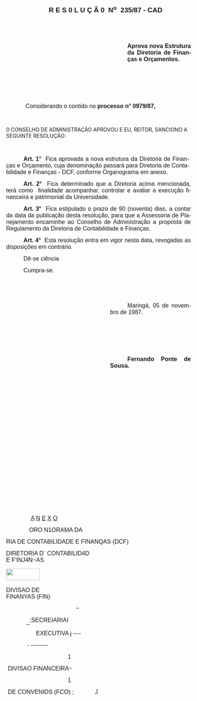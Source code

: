 <body lang=PT-BR style='tab-interval:35.45pt'>

<div class=Section1>

<p class=MsoNormal align=center style='margin-left:28.8pt;text-align:center'><b><span
style='font-size:14.0pt;mso-bidi-font-size:10.0pt;font-family:Arial'>R E S 0 L
U Ç Ã 0<span style="mso-spacerun: yes">  </span>N<sup>o</sup><span
style="mso-spacerun: yes">  </span>235/87 - CAD<o:p></o:p></span></b></p>

<p class=MsoNormal style='text-align:justify;tab-stops:160.2pt'><b><span
style='font-size:12.0pt;mso-bidi-font-size:10.0pt;font-family:Arial'><![if !supportEmptyParas]>&nbsp;<![endif]><o:p></o:p></span></b></p>

<p class=MsoNormal style='text-align:justify;tab-stops:160.2pt'><b><span
style='font-size:12.0pt;mso-bidi-font-size:10.0pt;font-family:Arial'><![if !supportEmptyParas]>&nbsp;<![endif]><o:p></o:p></span></b></p>

<p class=MsoNormal style='margin-left:248.1pt;text-align:justify;tab-stops:
160.2pt'><b><span style='font-size:12.0pt;mso-bidi-font-size:10.0pt;font-family:
Arial'>Aprova nova Estrutura da Diretoria de Finanças e Orçamentos.<o:p></o:p></span></b></p>

<p class=MsoNormal style='text-align:justify'><b><span style='font-size:12.0pt;
mso-bidi-font-size:10.0pt;font-family:Arial'><![if !supportEmptyParas]>&nbsp;<![endif]><o:p></o:p></span></b></p>

<p class=MsoNormal style='text-align:justify'><b><span style='font-size:12.0pt;
mso-bidi-font-size:10.0pt;font-family:Arial'><![if !supportEmptyParas]>&nbsp;<![endif]><o:p></o:p></span></b></p>

<p class=MsoNormal style='text-align:justify'><b><span style='font-size:12.0pt;
mso-bidi-font-size:10.0pt;font-family:Arial'><![if !supportEmptyParas]>&nbsp;<![endif]><o:p></o:p></span></b></p>

<p class=MsoNormal style='text-align:justify;tab-stops:35.45pt'><span
style='font-size:12.0pt;mso-bidi-font-size:10.0pt;font-family:Arial'><span
style='mso-tab-count:1'>            </span>Considerando o contido no <b>processo
n° 0979/87,</b><o:p></o:p></span></p>

<p class=MsoNormal style='text-align:justify'><span style='font-size:12.0pt;
mso-bidi-font-size:10.0pt;font-family:Arial'><![if !supportEmptyParas]>&nbsp;<![endif]><o:p></o:p></span></p>

<p class=MsoBodyTextIndent>0 CONSELHO DE ADMINISTRAÇÃO APROVOU E EU, REITOR,
SANCIONO A SEGUINTE RESOLUÇÃO:</p>

<p class=MsoNormal style='text-align:justify'><span style='font-size:12.0pt;
mso-bidi-font-size:10.0pt;font-family:Arial'><![if !supportEmptyParas]>&nbsp;<![endif]><o:p></o:p></span></p>

<p class=MsoNormal style='margin-right:3.6pt;text-align:justify;text-indent:
35.4pt'><b><span style='font-size:12.0pt;mso-bidi-font-size:10.0pt;font-family:
Arial'>Art. 1°</span></b><span style='font-size:12.0pt;mso-bidi-font-size:10.0pt;
font-family:Arial'><span style="mso-spacerun: yes">  </span>Fica aprovada a
nova estrutura da Diretoria de Finanças e Orçamento, cuja denominação passará
para Diretoria de Contabilidade e Finanças - DCF, conforme Organograma em
anexo.<o:p></o:p></span></p>

<p class=MsoNormal style='text-align:justify;text-indent:35.4pt'><b><span
style='font-size:12.0pt;mso-bidi-font-size:10.0pt;font-family:Arial'>Art. 2°</span></b><span
style='font-size:12.0pt;mso-bidi-font-size:10.0pt;font-family:Arial'><span
style="mso-spacerun: yes">  </span>Fica determinado que a Diretoria acima
mencionada, terá como<span style="mso-spacerun: yes">  </span>finalidade
acompanhar, controlar e avaliar a execução financeira e patrimonial da
Universidade.<o:p></o:p></span></p>

<p class=MsoNormal style='text-align:justify;text-indent:35.4pt'><b><span
style='font-size:12.0pt;mso-bidi-font-size:10.0pt;font-family:Arial'>Art. 3°</span></b><span
style='font-size:12.0pt;mso-bidi-font-size:10.0pt;font-family:Arial'><span
style="mso-spacerun: yes">  </span>Fica estipulado o prazo de 90 (noventa)
dias, a contar da data da publicação desta resolução, para que a Assessoria de
Planejamento encaminhe ao Conselho de Administração a proposta de Regulamento
da Diretoria de Contabilidade e Finanças.<o:p></o:p></span></p>

<p class=MsoNormal style='text-align:justify;text-indent:35.4pt'><b><span
style='font-size:12.0pt;mso-bidi-font-size:10.0pt;font-family:Arial'>Art. 4°</span></b><span
style='font-size:12.0pt;mso-bidi-font-size:10.0pt;font-family:Arial'><span
style="mso-spacerun: yes">  </span>Esta resolução entra em vigor nesta data,
revogadas as disposições em contrário.<o:p></o:p></span></p>

<p class=MsoNormal style='margin-left:28.8pt;text-align:justify;text-indent:
6.6pt'><span style='font-size:12.0pt;mso-bidi-font-size:10.0pt;font-family:
Arial'>Dê-se ciência<o:p></o:p></span></p>

<p class=MsoNormal style='margin-left:28.8pt;text-align:justify;text-indent:
6.6pt'><span style='font-size:12.0pt;mso-bidi-font-size:10.0pt;font-family:
Arial'>Cumpra-se.<o:p></o:p></span></p>

<p class=MsoNormal style='text-align:justify'><span style='font-size:12.0pt;
mso-bidi-font-size:10.0pt;font-family:Arial'><![if !supportEmptyParas]>&nbsp;<![endif]><o:p></o:p></span></p>

<p class=MsoNormal style='text-align:justify'><span style='font-size:12.0pt;
mso-bidi-font-size:10.0pt;font-family:Arial'><![if !supportEmptyParas]>&nbsp;<![endif]><o:p></o:p></span></p>

<p class=MsoNormal style='margin-left:212.7pt;text-align:justify;text-indent:
35.45pt'><span style='font-size:12.0pt;mso-bidi-font-size:10.0pt;font-family:
Arial'>Maringá, 05 de novembro de 1987.<o:p></o:p></span></p>

<p class=MsoNormal style='margin-left:212.7pt;text-align:justify;text-indent:
35.45pt'><span style='font-size:12.0pt;mso-bidi-font-size:10.0pt;font-family:
Arial'><![if !supportEmptyParas]>&nbsp;<![endif]><o:p></o:p></span></p>

<p class=MsoNormal style='margin-left:212.7pt;text-align:justify;text-indent:
35.45pt'><span style='font-size:12.0pt;mso-bidi-font-size:10.0pt;font-family:
Arial'><![if !supportEmptyParas]>&nbsp;<![endif]><o:p></o:p></span></p>

<p class=MsoNormal style='margin-left:212.7pt;text-align:justify;text-indent:
35.45pt'><span style='font-size:12.0pt;mso-bidi-font-size:10.0pt;font-family:
Arial'><![if !supportEmptyParas]>&nbsp;<![endif]><o:p></o:p></span></p>

<p class=MsoNormal style='margin-left:212.7pt;text-align:justify;text-indent:
35.45pt'><b><span style='font-size:12.0pt;mso-bidi-font-size:10.0pt;font-family:
Arial'>Fernando Ponte de Sousa.<o:p></o:p></span></b></p>

<p class=MsoNormal style='text-align:justify'><span style='font-size:12.0pt;
mso-bidi-font-size:10.0pt;font-family:Arial'><![if !supportEmptyParas]>&nbsp;<![endif]><o:p></o:p></span></p>

<p class=MsoNormal style='text-align:justify'><span style='font-size:12.0pt;
mso-bidi-font-size:10.0pt;font-family:Arial'><![if !supportEmptyParas]>&nbsp;<![endif]><o:p></o:p></span></p>

<p class=MsoNormal style='text-align:justify'><span style='font-size:12.0pt;
mso-bidi-font-size:10.0pt;font-family:Arial'><![if !supportEmptyParas]>&nbsp;<![endif]><o:p></o:p></span></p>

<p class=MsoNormal style='text-align:justify'><span style='font-size:12.0pt;
mso-bidi-font-size:10.0pt;font-family:Arial'><![if !supportEmptyParas]>&nbsp;<![endif]><o:p></o:p></span></p>

<p class=MsoNormal style='text-align:justify'><span style='font-size:12.0pt;
mso-bidi-font-size:10.0pt;font-family:Arial'><![if !supportEmptyParas]>&nbsp;<![endif]><o:p></o:p></span></p>

<p class=MsoNormal style='text-align:justify'><span style='font-size:12.0pt;
mso-bidi-font-size:10.0pt;font-family:Arial'><![if !supportEmptyParas]>&nbsp;<![endif]><o:p></o:p></span></p>

<p class=MsoNormal style='text-align:justify'><span style='font-size:12.0pt;
mso-bidi-font-size:10.0pt;font-family:Arial'><![if !supportEmptyParas]>&nbsp;<![endif]><o:p></o:p></span></p>

<p class=MsoNormal style='text-align:justify'><span style='font-size:12.0pt;
mso-bidi-font-size:10.0pt;font-family:Arial'><![if !supportEmptyParas]>&nbsp;<![endif]><o:p></o:p></span></p>

<p class=MsoNormal style='text-align:justify'><span style='font-size:12.0pt;
mso-bidi-font-size:10.0pt;font-family:Arial'><![if !supportEmptyParas]>&nbsp;<![endif]><o:p></o:p></span></p>

<p class=MsoNormal style='text-align:justify'><span style='font-size:12.0pt;
mso-bidi-font-size:10.0pt;font-family:Arial'><![if !supportEmptyParas]>&nbsp;<![endif]><o:p></o:p></span></p>

<p class=MsoNormal style='text-align:justify'><span style='font-size:12.0pt;
mso-bidi-font-size:10.0pt;font-family:Arial'><![if !supportEmptyParas]>&nbsp;<![endif]><o:p></o:p></span></p>

<p class=MsoNormal style='text-align:justify'><span style='font-size:12.0pt;
mso-bidi-font-size:10.0pt;font-family:Arial'><![if !supportEmptyParas]>&nbsp;<![endif]><o:p></o:p></span></p>

<p class=MsoNormal style='margin-left:50.4pt;text-align:justify'><u><span
style='font-size:12.0pt;mso-bidi-font-size:10.0pt;font-family:Arial'>A</span></u><span
style='font-size:12.0pt;mso-bidi-font-size:10.0pt;font-family:Arial'> <u>N</u> <u>E</u>
<u>X</u> <u>O</u><o:p></o:p></span></p>

<p class=MsoNormal style='margin-left:46.8pt;text-align:justify'><span
style='font-size:12.0pt;mso-bidi-font-size:10.0pt;font-family:Arial'>ORO
N1ORAMA DA<o:p></o:p></span></p>

<p class=MsoNormal style='text-align:justify'><span style='font-size:12.0pt;
mso-bidi-font-size:10.0pt;font-family:Arial'>RIA DE CONTABILIDADE E FINANQAS
(DCF)<o:p></o:p></span></p>

<p class=MsoNormal style='text-align:justify'><span style='font-size:12.0pt;
mso-bidi-font-size:10.0pt;font-family:Arial'>DIRETORIA D` CONTABILID4D­<br>
E F'INJ4N~AS<o:p></o:p></span></p>

<p class=MsoNormal style='text-align:justify'><span style='font-size:12.0pt;
mso-bidi-font-size:10.0pt;font-family:Arial'><!--[if gte vml 1]><v:shapetype
 id="_x0000_t75" coordsize="21600,21600" o:spt="75" o:preferrelative="t"
 path="m@4@5l@4@11@9@11@9@5xe" filled="f" stroked="f">
 <v:stroke joinstyle="miter"/>
 <v:formulas>
  <v:f eqn="if lineDrawn pixelLineWidth 0"/>
  <v:f eqn="sum @0 1 0"/>
  <v:f eqn="sum 0 0 @1"/>
  <v:f eqn="prod @2 1 2"/>
  <v:f eqn="prod @3 21600 pixelWidth"/>
  <v:f eqn="prod @3 21600 pixelHeight"/>
  <v:f eqn="sum @0 0 1"/>
  <v:f eqn="prod @6 1 2"/>
  <v:f eqn="prod @7 21600 pixelWidth"/>
  <v:f eqn="sum @8 21600 0"/>
  <v:f eqn="prod @7 21600 pixelHeight"/>
  <v:f eqn="sum @10 21600 0"/>
 </v:formulas>
 <v:path o:extrusionok="f" gradientshapeok="t" o:connecttype="rect"/>
 <o:lock v:ext="edit" aspectratio="t"/>
</v:shapetype><v:shape id="_x0000_i1025" type="#_x0000_t75" style='width:69pt;
 height:24pt' fillcolor="window">
 <v:imagedata src="./235cad87_arquivos/image001.png" o:title="CLP203_Pic1"/>
</v:shape><![endif]--><![if !vml]><img width=92 height=32
src="./235cad87_arquivos/image002.jpg" v:shapes="_x0000_i1025"><![endif]><span
style="mso-spacerun: yes"> </span><o:p></o:p></span></p>

<p class=MsoNormal style='text-align:justify'><span style='font-size:12.0pt;
mso-bidi-font-size:10.0pt;font-family:Arial'>DIVISAO DE<br>
FINANYAS (FIN)<o:p></o:p></span></p>

<p class=MsoNormal style='margin-left:122.4pt;text-align:justify;tab-stops:
dashed 124.2pt'><span style='font-size:12.0pt;mso-bidi-font-size:10.0pt;
font-family:Arial'><span style="mso-spacerun: yes"> </span><span
style='mso-tab-count:1'>     </span>~<o:p></o:p></span></p>

<p class=MsoNormal style='margin-left:41.4pt;text-align:justify'><sub><span
style='font-size:12.0pt;mso-bidi-font-size:10.0pt;font-family:Arial'>_</span></sub><span
style='font-size:12.0pt;mso-bidi-font-size:10.0pt;font-family:Arial'>;SECREIARIAI<o:p></o:p></span></p>

<p class=MsoNormal style='margin-top:0cm;margin-right:68.4pt;margin-bottom:
0cm;margin-left:90.0pt;margin-bottom:.0001pt;text-align:justify;text-indent:
-28.8pt'><span style='font-size:12.0pt;mso-bidi-font-size:10.0pt;font-family:
Arial'>EXECUTIVA j ----­<o:p></o:p></span></p>

<p class=MsoNormal style='margin-left:43.2pt;text-align:justify'><span
style='font-size:12.0pt;mso-bidi-font-size:10.0pt;font-family:Arial'>-
---------­<o:p></o:p></span></p>

<p class=MsoNormal style='margin-left:126.0pt;text-align:justify'><span
style='font-size:12.0pt;mso-bidi-font-size:10.0pt;font-family:Arial'>1<o:p></o:p></span></p>

<p class=MsoNormal style='margin-left:3.6pt;text-align:justify'><span
style='font-size:12.0pt;mso-bidi-font-size:10.0pt;font-family:Arial'>DIVISAO
FINANCEIRA~<o:p></o:p></span></p>

<p class=MsoNormal style='margin-left:126.0pt;text-align:justify'><span
style='font-size:12.0pt;mso-bidi-font-size:10.0pt;font-family:Arial'>1<o:p></o:p></span></p>

<p class=MsoNormal style='margin-left:118.8pt;text-align:justify;text-indent:
-115.2pt;tab-stops:dashed 122.4pt'><span style='font-size:12.0pt;mso-bidi-font-size:
10.0pt;font-family:Arial'>DE CONVENIDS (FCO) ;<span style="mso-spacerun: yes"> 
</span><span style='mso-tab-count:1'>           </span>J<o:p></o:p></span></p>

<p class=MsoNormal style='text-align:justify'><span style='font-size:12.0pt;
mso-bidi-font-size:10.0pt;font-family:Arial'><![if !supportEmptyParas]>&nbsp;<![endif]><o:p></o:p></span></p>

</div>

</body>

